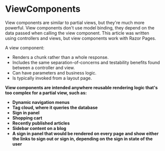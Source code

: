 # ViewComponents
View components are similar to partial views, but they're much more powerful. View components don't use model binding, they depend on the data passed when calling the view component. This article was written using controllers and views, but view components work with Razor Pages.

A view component:
<ul>
  <li>Renders a chunk rather than a whole response.</li>
  <li>Includes the same separation-of-concerns and testability benefits found between a controller and view.</li>
  <li>Can have parameters and business logic.</li>
  <li>Is typically invoked from a layout page.</li>
</ul>

<strong>View components are intended anywhere reusable rendering logic that's too complex for a partial view, such as:<strong>

<ul>
  <li>Dynamic navigation menus</li>
  <li>Tag cloud, where it queries the database</li>
  <li>Sign in panel</li>
  <li>Shopping cart</li>
  <li>Recently published articles</li>
  <li>Sidebar content on a blog</li>
  <li>A sign in panel that would be rendered on every page and show either the links to sign out or sign in, depending on the sign in state of the user</li>
</ul>

